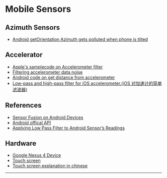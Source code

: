 Mobile Sensors 
==============

## Azimuth Sensors

- [Android getOrientation Azimuth gets polluted when phone is tilted](http://stackoverflow.com/questions/17979238/android-getorientation-azimuth-gets-polluted-when-phone-is-tilted/17981374#17981374)

## Accelerator 
- [Apple's samplecode on Accelerometer filter](https://developer.apple.com/library/IOS/samplecode/AccelerometerGraph/Listings/AccelerometerGraph_AccelerometerFilter_m.html)
- [Filtering accelerometer data noise](http://stackoverflow.com/questions/1638864/filtering-accelerometer-data-noise)
- [Android code on get distance from accelerometer](https://github.com/prachetverma/distance)
- [Low-pass and high-pass filter for iOS accelerometer.(iOS 对加速计的简单滤波器)](http://lejia.li/post/2012-10-12/40040708346)

## References
- [Sensor Fusion on Android Devices](http://www.youtube.com/watch?v=C7JQ7Rpwn2k)
- [Android offical API](https://source.android.com/devices/sensors/composite_sensors.html#Rotation-vector)
- [Applying Low Pass Filter to Android Sensor’s Readings](http://www.raweng.com/blog/2013/05/28/applying-low-pass-filter-to-android-sensors-readings/)

## Hardware
- [Google Nexus 4 Device](https://support.google.com/nexus/answer/2846875?hl=en&ref_topic=3415470)
- [Touch screen](http://ee.ofweek.com/2013-07/ART-11000-2803-28703394_3.html)
- [Touch screen explanation in chinese](http://www.guokr.com/question/394635/)

- - -


